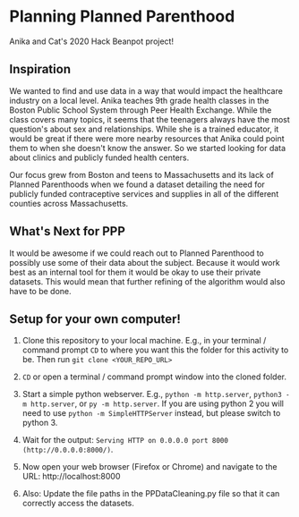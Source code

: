 # Planning Planned Parenthood
Anika and Cat's 2020 Hack Beanpot project!

## Inspiration
We wanted to find and use data in a way that would impact the healthcare industry on a local level. Anika teaches 9th grade health classes in the Boston Public School System through Peer Health Exchange. While the class covers many topics, it seems that the teenagers always have the most question's about sex and relationships. While she is a trained educator, it would be great if there were more nearby resources that Anika could point them to when she doesn't know the answer. So we started looking for data about clinics and publicly funded health centers.

Our focus grew from Boston and teens to Massachusetts and its lack of Planned Parenthoods when we found a dataset detailing the need for publicly funded contraceptive services and supplies in all of the different counties across Massachusetts.

## What's Next for PPP
It would be awesome if we could reach out to Planned Parenthood to possibly use some of their data about the subject. Because it would work best as an internal tool for them it would be okay to use their private datasets. This would mean that further refining of the algorithm would also have to be done.

## Setup for your own computer!
1. Clone this repository to your local machine. E.g., in your terminal / command prompt `CD` to where you want this the folder for this activity to be. Then run `git clone <YOUR_REPO_URL>`

1. `CD` or open a terminal / command prompt window into the cloned folder.

1. Start a simple python webserver. E.g., `python -m http.server`, `python3 -m http.server`, or `py -m http.server`. If you are using python 2 you will need to use `python -m SimpleHTTPServer` instead, but please switch to python 3.

1. Wait for the output: `Serving HTTP on 0.0.0.0 port 8000 (http://0.0.0.0:8000/)`.

1. Now open your web browser (Firefox or Chrome) and navigate to the URL: http://localhost:8000

1. Also: Update the file paths in the PPDataCleaning.py file so that it can correctly access the datasets.

